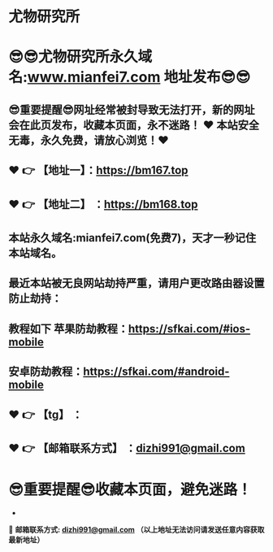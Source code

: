 # 尤物研究所
:sunglasses::sunglasses:尤物研究所永久域名:www.mianfei7.com 地址发布:sunglasses::sunglasses:
==
:sunglasses:重要提醒:sunglasses:网址经常被封导致无法打开，新的网址会在此页发布，收藏本页面，永不迷路！
:heart: 本站安全无毒，永久免费，请放心浏览！:heart: 
------
:heart: :point_right: 【地址一】：https://bm167.top
------
:heart: :point_right: 【地址二】 ：https://bm168.top
-----
本站永久域名:mianfei7.com(免费7)，天才一秒记住本站域名。
------
最近本站被无良网站劫持严重，请用户更改路由器设置防止劫持：
------

教程如下 苹果防劫教程：https://sfkai.com/#ios-mobile
------

安卓防劫教程：https://sfkai.com/#android-mobile
------
:heart: :point_right: 【tg】 ：
------

:heart: :point_right: 【邮箱联系方式】 ：dizhi991@gmail.com
------
:sunglasses:重要提醒:sunglasses:收藏本页面，避免迷路！
==

-

:e-mail: __邮箱联系方式: dizhi991@gmail.com （以上地址无法访问请发送任意内容获取最新地址）__
